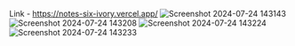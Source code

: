 Link - https://notes-six-ivory.vercel.app/
![Screenshot 2024-07-24 143143](https://github.com/user-attachments/assets/7a0e194d-4d15-4517-a158-ee98e485a61b)
![Screenshot 2024-07-24 143208](https://github.com/user-attachments/assets/75eed394-1c30-48df-88f6-fbaf8990d556)
![Screenshot 2024-07-24 143224](https://github.com/user-attachments/assets/58178122-6246-4a1d-87ce-4ced4a614177)
![Screenshot 2024-07-24 143233](https://github.com/user-attachments/assets/390b98b5-e545-449e-b2ba-d3241d051337)
